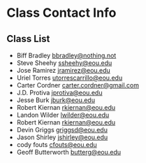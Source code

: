 # Class Contact Info

## Class List
* Biff Bradley      bbradley@nothing.not  
* Steve Sheehy		ssheehy@eou.edu  
* Jose Ramirez		jramirez@eou.edu  
* Uriel Torres    	utorrescarrillo@eou.edu   
* Carter Cordner    carter.cordner@gmail.com
* J.D. Protiva		jprotiva@eou.edu
* Jesse Burk		jburk@eou.edu
* Robert Kiernan	rkiernan@eou.edu
* Landon Wilder     lwilder@eou.edu
* Robert Kiernan	rkiernan@eou.edu
* Devin Griggs		griggsd@eou.edu
* Jason Shirley		jshirley@eou.edu  
* cody fouts		cfouts@eou.edu  
* Geoff Butterworth	butterg@eou.edu
